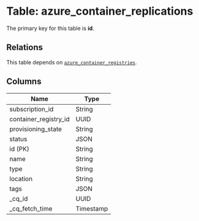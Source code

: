 # Table: azure_container_replications


The primary key for this table is **id**.

## Relations
This table depends on [`azure_container_registries`](azure_container_registries.md).

## Columns
| Name          | Type          |
| ------------- | ------------- |
|subscription_id|String|
|container_registry_id|UUID|
|provisioning_state|String|
|status|JSON|
|id (PK)|String|
|name|String|
|type|String|
|location|String|
|tags|JSON|
|_cq_id|UUID|
|_cq_fetch_time|Timestamp|